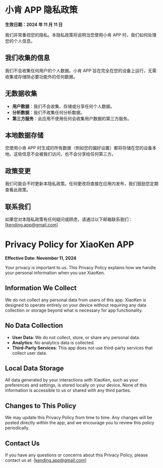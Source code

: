 # 小肯 APP 隐私政策

**生效日期：2024 年 11 月 11 日**

我们非常重视您的隐私。本隐私政策将说明当您使用小肯 APP 时，我们如何处理您的个人信息。

## 我们收集的信息

我们不会收集任何用户的个人数据。小肯 APP 旨在完全在您的设备上运行，无需收集或存储除必要功能外的任何数据。

## 无数据收集

- **用户数据**：我们不会收集、存储或分享任何个人数据。
- **分析数据**：我们不收集任何分析数据。
- **第三方服务**：此应用不使用任何会收集用户数据的第三方服务。

## 本地数据存储

您使用小肯 APP 时生成的所有数据（例如您的偏好设置）都将存储在您的设备本地。这些信息不会被我们访问，也不会分享给任何第三方。

## 政策变更

我们可能会不时更新本隐私政策。任何更改将直接在应用内发布，我们鼓励您定期查看此政策。

## 联系我们

如果您对本隐私政策有任何疑问或顾虑，请通过以下邮箱联系我们：[kending.app@gmail.com]


# Privacy Policy for XiaoKen APP

**Effective Date: November 11, 2024**

Your privacy is important to us. This Privacy Policy explains how we handle your personal information when you use XiaoKen.

## Information We Collect

We do not collect any personal data from users of this app. XiaoKen is designed to operate entirely on your device without requiring any data collection or storage beyond what is necessary for app functionality.

## No Data Collection

- **User Data**: We do not collect, store, or share any personal data.
- **Analytics**: No analytics data is collected.
- **Third-Party Services**: This app does not use third-party services that collect user data.

## Local Data Storage

All data generated by your interactions with XiaoKen, such as your preferences and settings, is stored locally on your device. None of this information is accessible to us or shared with any third parties.

## Changes to This Policy

We may update this Privacy Policy from time to time. Any changes will be posted directly within the app, and we encourage you to review this policy periodically.

## Contact Us

If you have any questions or concerns about this Privacy Policy, please contact us at: [kending.app@gmail.com]
